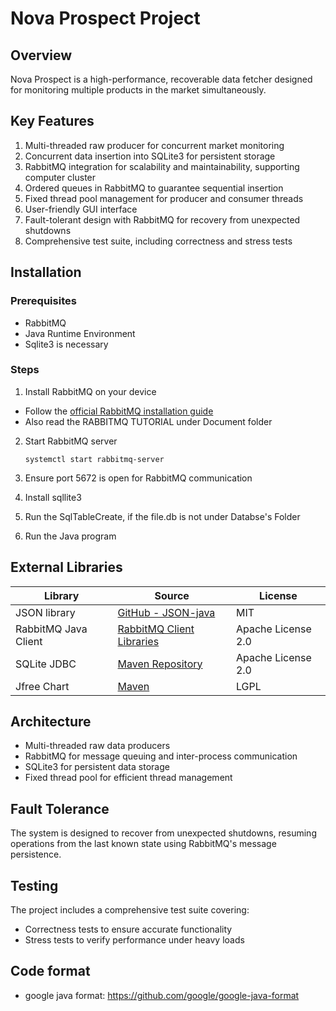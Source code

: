 # Nova Prospect Project

## Overview
Nova Prospect is a high-performance, recoverable data fetcher designed for monitoring multiple products in the market simultaneously.

## Key Features
1. Multi-threaded raw producer for concurrent market monitoring
2. Concurrent data insertion into SQLite3 for persistent storage
3. RabbitMQ integration for scalability and maintainability, supporting computer cluster
4. Ordered queues in RabbitMQ to guarantee sequential insertion
5. Fixed thread pool management for producer and consumer threads
6. User-friendly GUI interface
7. Fault-tolerant design with RabbitMQ for recovery from unexpected shutdowns
8. Comprehensive test suite, including correctness and stress tests

## Installation

### Prerequisites
- RabbitMQ
- Java Runtime Environment
- Sqlite3 is necessary

### Steps
1. Install RabbitMQ on your device
  - Follow the [official RabbitMQ installation guide](https://www.rabbitmq.com/docs/install-debian)
  - Also read the RABBITMQ TUTORIAL under Document folder

2. Start RabbitMQ server
   ```
   systemctl start rabbitmq-server
   ```

3. Ensure port 5672 is open for RabbitMQ communication

4. Install sqllite3

5. Run the SqlTableCreate, if the file.db is not under Databse's Folder

7. Run the Java program

## External Libraries

| Library              | Source                                                                             | License            |
|----------------------|------------------------------------------------------------------------------------|--------------------|
| JSON library         | [GitHub - JSON-java](https://github.com/stleary/JSON-java)                         | MIT                |
| RabbitMQ Java Client | [RabbitMQ Client Libraries](https://www.rabbitmq.com/client-libraries/java-client) | Apache License 2.0 |
| SQLite JDBC          | [Maven Repository](https://mvnrepository.com/artifact/org.xerial/sqlite-jdbc)      | Apache License 2.0 |
| Jfree  Chart         | [Maven](https://mvnrepository.com/artifact/jfree/jfreechart/1.0.13)                 | LGPL               |

## Architecture
- Multi-threaded raw data producers
- RabbitMQ for message queuing and inter-process communication
- SQLite3 for persistent data storage
- Fixed thread pool for efficient thread management

## Fault Tolerance
The system is designed to recover from unexpected shutdowns, resuming operations from the last known state using RabbitMQ's message persistence.

## Testing
The project includes a comprehensive test suite covering:
- Correctness tests to ensure accurate functionality
- Stress tests to verify performance under heavy loads
## Code format
* google java format: https://github.com/google/google-java-format